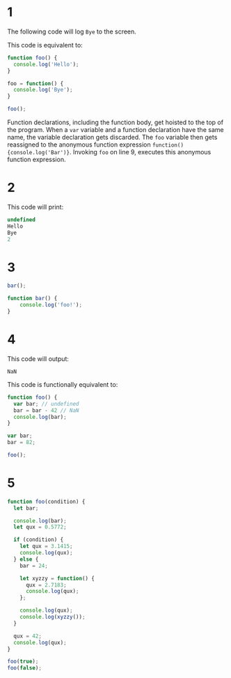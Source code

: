# 1
The following code will log `Bye` to the screen.

This code is equivalent to:
```javascript
function foo() {
  console.log('Hello');
}

foo = function() {
  console.log('Bye');
}

foo();
```

Function declarations, including the function body, get hoisted to the top of the program. When a `var` variable and a function declaration have the same name, the variable declaration gets discarded. The `foo` variable then gets reassigned to the anonymous function expression `function() {console.log('Bar')}`. Invoking `foo` on line 9, executes this anonymous function expression.

# 2
This code will print:
```javascript
undefined
Hello
Bye
2
```

# 3
```javascript
bar();

function bar() {
    console.log('foo!');
}
```

# 4
This code will output:
```
NaN
```

This code is functionally equivalent to:
```javascript
function foo() {
  var bar; // undefined
  bar = bar - 42 // NaN
  console.log(bar);
}

var bar;
bar = 82;

foo();
```

# 5
```javascript
function foo(condition) {
  let bar;

  console.log(bar);
  let qux = 0.5772;

  if (condition) {
    let qux = 3.1415;
    console.log(qux);
  } else {
    bar = 24;

    let xyzzy = function() {
      qux = 2.7183;
      console.log(qux);
    };

    console.log(qux);
    console.log(xyzzy());
  }

  qux = 42;
  console.log(qux);
}

foo(true);
foo(false);
```
